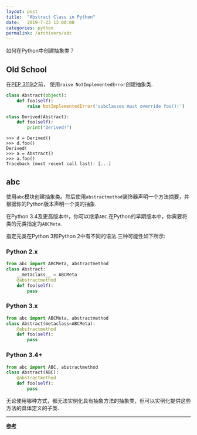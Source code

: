 ```yaml
---
layout: post
title:  "Abstract Class in Python"
date:   2019-7-23 13:00:00
categories: python
permalink: /archivers/abc
---
```

如何在Python中创建抽象类？

## **Old School**
在[PEP 3119](https://www.python.org/dev/peps/pep-3119/)之前，
使用`raise NotImplementedError`创建抽象类.
```python
class Abstract(object):
    def foo(self):
        raise NotImplementedError('subclasses must override foo()!')

class Derived(Abstract):
    def foo(self):
        print("Derived!")
```
```
>>> d = Derived()
>>> d.foo()
Derived!
>>> a = Abstract()
>>> a.foo()
Traceback (most recent call last): [...]
```
## **abc**
使用`abc`模块创建抽象类。然后使用`abstractmethod`装饰器声明一个方法摘要，并根据你的Python版本声明一个类的抽象.

在Python 3.4及更高版本中，你可以继承`ABC`.在Python的早期版本中，你需要将类的元类指定为`ABCMeta`.

指定元类在Python 3和Python 2中有不同的语法.三种可能性如下所示:
### Python 2.x
```python
from abc import ABCMeta, abstractmethod
class Abstract:
    __metaclass__ = ABCMeta
    @abstractmethod
    def foo(self):
        pass
```
### Python 3.x
```python
from abc import ABCMeta, abstractmethod
class Abstract(metaclass=ABCMeta):
    @abstractmethod
    def foo(self):
        pass
```
### Python 3.4+
```python
from abc import ABC, abstractmethod
class Abstract(ABC):
    @abstractmethod
    def foo(self):
        pass
```
无论使用哪种方式，都无法实例化具有抽象方法的抽象类，但可以实例化提供这些方法的具体定义的子类.

* * *
[**参考**](https://cloud.tencent.com/developer/ask/30908)